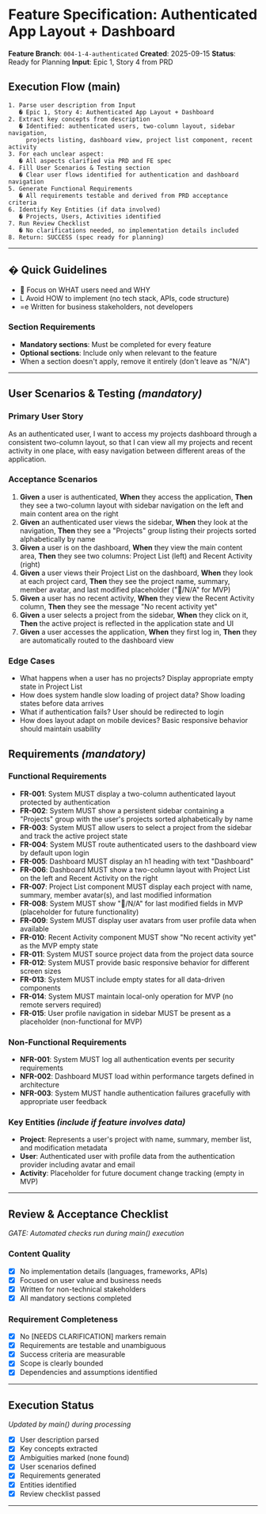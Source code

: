 # Feature Specification: Authenticated App Layout + Dashboard

**Feature Branch**: `004-1-4-authenticated` **Created**: 2025-09-15 **Status**:
Ready for Planning **Input**: Epic 1, Story 4 from PRD

## Execution Flow (main)

```
1. Parse user description from Input
   � Epic 1, Story 4: Authenticated App Layout + Dashboard
2. Extract key concepts from description
   � Identified: authenticated users, two-column layout, sidebar navigation,
     projects listing, dashboard view, project list component, recent activity
3. For each unclear aspect:
   � All aspects clarified via PRD and FE spec
4. Fill User Scenarios & Testing section
   � Clear user flows identified for authentication and dashboard navigation
5. Generate Functional Requirements
   � All requirements testable and derived from PRD acceptance criteria
6. Identify Key Entities (if data involved)
   � Projects, Users, Activities identified
7. Run Review Checklist
   � No clarifications needed, no implementation details included
8. Return: SUCCESS (spec ready for planning)
```

---

## � Quick Guidelines

-  Focus on WHAT users need and WHY
- L Avoid HOW to implement (no tech stack, APIs, code structure)
- =e Written for business stakeholders, not developers

### Section Requirements

- **Mandatory sections**: Must be completed for every feature
- **Optional sections**: Include only when relevant to the feature
- When a section doesn't apply, remove it entirely (don't leave as "N/A")

---

## User Scenarios & Testing _(mandatory)_

### Primary User Story

As an authenticated user, I want to access my projects dashboard through a
consistent two-column layout, so that I can view all my projects and recent
activity in one place, with easy navigation between different areas of the
application.

### Acceptance Scenarios

1. **Given** a user is authenticated, **When** they access the application,
   **Then** they see a two-column layout with sidebar navigation on the left and
   main content area on the right
2. **Given** an authenticated user views the sidebar, **When** they look at the
   navigation, **Then** they see a "Projects" group listing their projects
   sorted alphabetically by name
3. **Given** a user is on the dashboard, **When** they view the main content
   area, **Then** they see two columns: Project List (left) and Recent Activity
   (right)
4. **Given** a user views their Project List on the dashboard, **When** they
   look at each project card, **Then** they see the project name, summary,
   member avatar, and last modified placeholder ("/N/A" for MVP)
5. **Given** a user has no recent activity, **When** they view the Recent
   Activity column, **Then** they see the message "No recent activity yet"
6. **Given** a user selects a project from the sidebar, **When** they click on
   it, **Then** the active project is reflected in the application state and UI
7. **Given** a user accesses the application, **When** they first log in,
   **Then** they are automatically routed to the dashboard view

### Edge Cases

- What happens when a user has no projects? Display appropriate empty state in
  Project List
- How does system handle slow loading of project data? Show loading states
  before data arrives
- What if authentication fails? User should be redirected to login
- How does layout adapt on mobile devices? Basic responsive behavior should
  maintain usability

## Requirements _(mandatory)_

### Functional Requirements

- **FR-001**: System MUST display a two-column authenticated layout protected by
  authentication
- **FR-002**: System MUST show a persistent sidebar containing a "Projects"
  group with the user's projects sorted alphabetically by name
- **FR-003**: System MUST allow users to select a project from the sidebar and
  track the active project state
- **FR-004**: System MUST route authenticated users to the dashboard view by
  default upon login
- **FR-005**: Dashboard MUST display an h1 heading with text "Dashboard"
- **FR-006**: Dashboard MUST show a two-column layout with Project List on the
  left and Recent Activity on the right
- **FR-007**: Project List component MUST display each project with name,
  summary, member avatar(s), and last modified information
- **FR-008**: System MUST show "/N/A" for last modified fields in MVP
  (placeholder for future functionality)
- **FR-009**: System MUST display user avatars from user profile data when
  available
- **FR-010**: Recent Activity component MUST show "No recent activity yet" as
  the MVP empty state
- **FR-011**: System MUST source project data from the project data source
- **FR-012**: System MUST provide basic responsive behavior for different screen
  sizes
- **FR-013**: System MUST include empty states for all data-driven components
- **FR-014**: System MUST maintain local-only operation for MVP (no remote
  servers required)
- **FR-015**: User profile navigation in sidebar MUST be present as a
  placeholder (non-functional for MVP)

### Non-Functional Requirements

- **NFR-001**: System MUST log all authentication events per security
  requirements
- **NFR-002**: Dashboard MUST load within performance targets defined in
  architecture
- **NFR-003**: System MUST handle authentication failures gracefully with
  appropriate user feedback

### Key Entities _(include if feature involves data)_

- **Project**: Represents a user's project with name, summary, member list, and
  modification metadata
- **User**: Authenticated user with profile data from the authentication
  provider including avatar and email
- **Activity**: Placeholder for future document change tracking (empty in MVP)

---

## Review & Acceptance Checklist

_GATE: Automated checks run during main() execution_

### Content Quality

- [x] No implementation details (languages, frameworks, APIs)
- [x] Focused on user value and business needs
- [x] Written for non-technical stakeholders
- [x] All mandatory sections completed

### Requirement Completeness

- [x] No [NEEDS CLARIFICATION] markers remain
- [x] Requirements are testable and unambiguous
- [x] Success criteria are measurable
- [x] Scope is clearly bounded
- [x] Dependencies and assumptions identified

---

## Execution Status

_Updated by main() during processing_

- [x] User description parsed
- [x] Key concepts extracted
- [x] Ambiguities marked (none found)
- [x] User scenarios defined
- [x] Requirements generated
- [x] Entities identified
- [x] Review checklist passed

---
